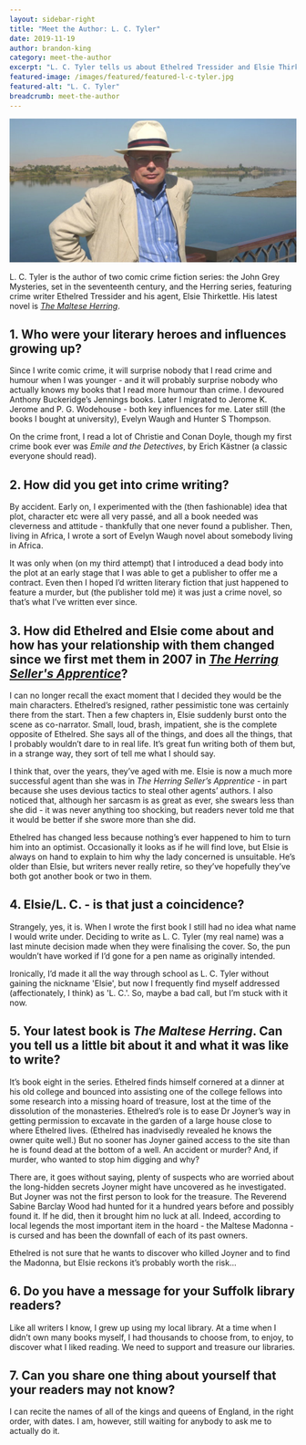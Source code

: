 ```yaml
---
layout: sidebar-right
title: "Meet the Author: L. C. Tyler"
date: 2019-11-19
author: brandon-king
category: meet-the-author
excerpt: "L. C. Tyler tells us about Ethelred Tressider and Elsie Thirkettle's latest murder mystery, and how the pair have developed over the course of their eight comical crime capers."
featured-image: /images/featured/featured-l-c-tyler.jpg
featured-alt: "L. C. Tyler"
breadcrumb: meet-the-author
---
```


![L. C. Tyler](/images/featured/featured-l-c-tyler.jpg)

L. C. Tyler is the author of two comic crime fiction series: the John Grey Mysteries, set in the seventeenth century, and the Herring series, featuring crime writer Ethelred Tressider and his agent, Elsie Thirkettle. His latest novel is [<cite>The Maltese Herring</cite>](https://suffolk.spydus.co.uk/cgi-bin/spydus.exe/ENQ/OPAC/BIBENQ?BRN=2570265).

## 1. Who were your literary heroes and influences growing up?

Since I write comic crime, it will surprise nobody that I read crime and humour when I was younger - and it will probably surprise nobody who actually knows my books that I read more humour than crime. I devoured Anthony Buckeridge’s Jennings books. Later I migrated to Jerome K. Jerome and P. G. Wodehouse - both key influences for me. Later still (the books I bought at university), Evelyn Waugh and Hunter S Thompson.

On the crime front, I read a lot of Christie and Conan Doyle, though my first crime book ever was <cite>Emile and the Detectives</cite>, by Erich Kästner (a classic everyone should read).

## 2. How did you get into crime writing?

By accident. Early on, I experimented with the (then fashionable) idea that plot, character etc were all very passé, and all a book needed was cleverness and attitude - thankfully that one never found a publisher. Then, living in Africa, I wrote a sort of Evelyn Waugh novel about somebody living in Africa.

It was only when (on my third attempt) that I introduced a dead body into the plot at an early stage that I was able to get a publisher to offer me a contract. Even then I hoped I’d written literary fiction that just happened to feature a murder, but (the publisher told me) it was just a crime novel, so that’s what I’ve written ever since.

## 3. How did Ethelred and Elsie come about and how has your relationship with them changed since we first met them in 2007 in [<cite>The Herring Seller's Apprentice</cite>](https://suffolk.spydus.co.uk/cgi-bin/spydus.exe/ENQ/OPAC/BIBENQ?BRN=1744325)?

I can no longer recall the exact moment that I decided they would be the main characters. Ethelred’s resigned, rather pessimistic tone was certainly there from the start. Then a few chapters in, Elsie suddenly burst onto the scene as co-narrator. Small, loud, brash, impatient, she is the complete opposite of Ethelred. She says all of the things, and does all the things, that I probably wouldn’t dare to in real life. It’s great fun writing both of them but, in a strange way, they sort of tell me what I should say.

I think that, over the years, they’ve aged with me. Elsie is now a much more successful agent than she was in <cite>The Herring Seller’s Apprentice</cite> - in part because she uses devious tactics to steal other agents’ authors. I also noticed that, although her sarcasm is as great as ever, she swears less than she did - it was never anything too shocking, but readers never told me that it would be better if she swore more than she did.

Ethelred has changed less because nothing’s ever happened to him to turn him into an optimist. Occasionally it looks as if he will find love, but Elsie is always on hand to explain to him why the lady concerned is unsuitable. He’s older than Elsie, but writers never really retire, so they’ve hopefully they’ve both got another book or two in them.

## 4. Elsie/L. C. - is that just a coincidence?

Strangely, yes, it is. When I wrote the first book I still had no idea what name I would write under. Deciding to write as L. C. Tyler (my real name) was a last minute decision made when they were finalising the cover. So, the pun wouldn’t have worked if I’d gone for a pen name as originally intended.

Ironically, I’d made it all the way through school as L. C. Tyler without gaining the nickname 'Elsie', but now I frequently find myself addressed (affectionately, I think) as 'L. C.'. So, maybe a bad call, but I’m stuck with it now.

## 5. Your latest book is <cite>The Maltese Herring</cite>. Can you tell us a little bit about it and what it was like to write?

It’s book eight in the series. Ethelred finds himself cornered at a dinner at his old college and bounced into assisting one of the college fellows into some research into a missing hoard of treasure, lost at the time of the dissolution of the monasteries. Ethelred’s role is to ease Dr Joyner’s way in getting permission to excavate in the garden of a large house close to where Ethelred lives. (Ethelred has inadvisedly revealed he knows the owner quite well.) But no sooner has Joyner gained access to the site than he is found dead at the bottom of a well. An accident or murder? And, if murder, who wanted to stop him digging and why?

There are, it goes without saying, plenty of suspects who are worried about the long-hidden secrets Joyner might have uncovered as he investigated. But Joyner was not the first person to look for the treasure. The Reverend Sabine Barclay Wood had hunted for it a hundred years before and possibly found it. If he did, then it brought him no luck at all. Indeed, according to local legends the most important item in the hoard - the Maltese Madonna - is cursed and has been the downfall of each of its past owners.

Ethelred is not sure that he wants to discover who killed Joyner and to find the Madonna, but Elsie reckons it’s probably worth the risk...

## 6. Do you have a message for your Suffolk library readers?

Like all writers I know, I grew up using my local library. At a time when I didn’t own many books myself, I had thousands to choose from, to enjoy, to discover what I liked reading. We need to support and treasure our libraries.

## 7. Can you share one thing about yourself that your readers may not know?

I can recite the names of all of the kings and queens of England, in the right order, with dates. I am, however, still waiting for anybody to ask me to actually do it.
